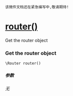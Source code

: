     该微件文档还在紧急编写中,敬请期待!
[router()](http://twinh.github.com/widget/api/router)
=====================================================

Get the router object

### Get the router object
```php
\Router router()
```

##### 参数
*无*

